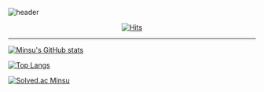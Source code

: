 ![header](https://capsule-render.vercel.app/api?type=waving&color=timeGradient&text=Welcome%20to%20Minsu's%20GitHub%20👋&animation=twinkling&fontSize=35&fontAlignY=40&fontAlign=30&height=250)

<div align="center">

  [![Hits](https://hits.seeyoufarm.com/api/count/incr/badge.svg?url=https%3A%2F%2Fgithub.com%2Fkimminsu-123&count_bg=%2391C06D&title_bg=%23D9D3D3&icon=github.svg&icon_color=%23414141&title=Notion&edge_flat=false)](https://hits.seeyoufarm.com)

---
  
</div>

[![Minsu's GitHub stats](https://github-readme-stats.vercel.app/api?username=kimminsu-123&show_icons=true&theme=gruvbox_light&count_private=true&hide=stars,contribs)](https://github.com/kimminsu-123/github-readme-stats)

[![Top Langs](https://github-readme-stats.vercel.app/api/top-langs/?username=kimminsu-123&layout=compact)](https://github.com/kimminsu-123/github-readme-stats)

[![Solved.ac Minsu](http://mazassumnida.wtf/api/v2/generate_badge?boj=minhahas)](https://solved.ac/minhahas)
